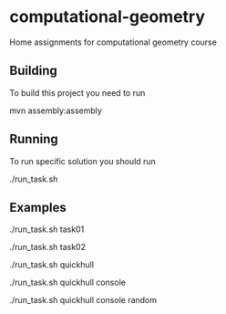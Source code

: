 computational-geometry
======================

Home assignments for computational geometry course

## Building
To build this project you need to run

  mvn assembly:assembly

## Running
To run specific solution you should run

  ./run_task.sh <task-id>

## Examples
  ./run_task.sh task01

  ./run_task.sh task02

  ./run_task.sh quickhull

  ./run_task.sh quickhull console

  ./run_task.sh quickhull console random
